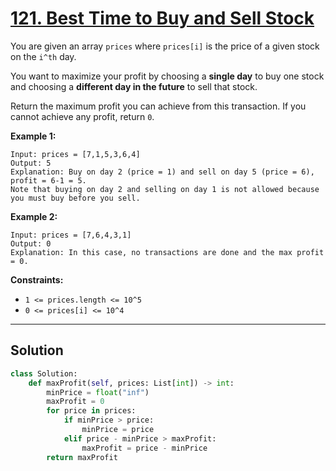 # [121. Best Time to Buy and Sell Stock](https://leetcode.com/problems/best-time-to-buy-and-sell-stock/description/)

You are given an array <code>prices</code> where <code>prices[i]</code> is the price of a given stock on the <code>i^th</code> day.

You want to maximize your profit by choosing a **single day**  to buy one stock and choosing a **different day in the future**  to sell that stock.

Return the maximum profit you can achieve from this transaction. If you cannot achieve any profit, return <code>0</code>.

**Example 1:** 

```
Input: prices = [7,1,5,3,6,4]
Output: 5
Explanation: Buy on day 2 (price = 1) and sell on day 5 (price = 6), profit = 6-1 = 5.
Note that buying on day 2 and selling on day 1 is not allowed because you must buy before you sell.
```

**Example 2:** 

```
Input: prices = [7,6,4,3,1]
Output: 0
Explanation: In this case, no transactions are done and the max profit = 0.
```

**Constraints:** 

- <code>1 <= prices.length <= 10^5</code>
- <code>0 <= prices[i] <= 10^4</code>

---

## Solution

```python
class Solution:
    def maxProfit(self, prices: List[int]) -> int:
        minPrice = float("inf")
        maxProfit = 0
        for price in prices:
            if minPrice > price:
                minPrice = price
            elif price - minPrice > maxProfit:
                maxProfit = price - minPrice
        return maxProfit
```